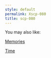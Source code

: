 ```yaml
---
style: default
permalink: Xscp-080
title: scp-080
---
```

You may also like:

[Memories](http://scp-wiki.net/memories)

[Time](http://scp-wiki.net/time)
